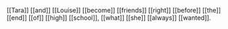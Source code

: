 [[Tara]] [[and]] [[Louise]] [[become]] [[friends]] [[right]] [[before]] [[the]] [[end]] [[of]] [[high]] [[school]], [[what]] [[she]] [[always]] [[wanted]]. 

